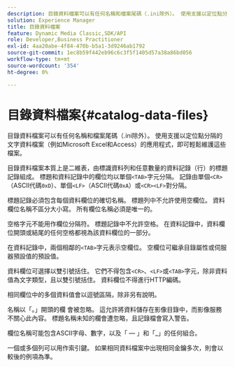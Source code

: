 ```yaml
---
description: 目錄資料檔案可以有任何名稱和檔案尾碼（.ini除外）。 使用支援以定位點分隔的文字資料檔案（例如Microsoft Excel和Access）的應用程式，即可輕鬆維護這些檔案。
solution: Experience Manager
title: 目錄資料檔案
feature: Dynamic Media Classic,SDK/API
role: Developer,Business Practitioner
exl-id: 4aa20abe-4f84-470b-b5a1-3d9246ab1792
source-git-commit: 1ec8b59f442eb96c6c3f5f1405d57a38a86bd056
workflow-type: tm+mt
source-wordcount: '354'
ht-degree: 0%

---
```


# 目錄資料檔案{#catalog-data-files}

目錄資料檔案可以有任何名稱和檔案尾碼（.ini除外）。 使用支援以定位點分隔的文字資料檔案（例如Microsoft Excel和Access）的應用程式，即可輕鬆維護這些檔案。

目錄資料檔案本質上是二維表，由標識資料列和任意數量的資料記錄（行）的標題記錄組成。 標題和資料記錄中的欄位均以單個`<TAB>`字元分隔。 記錄由單個`<CR>`（ASCII代碼`0xD`）、單個`<LF>`（ASCII代碼`0xA`）或`<CR><LF>`對分隔。

標題記錄必須包含每個資料欄位的確切名稱。 標題列中不允許使用空欄位。 資料欄位名稱不區分大小寫。 所有欄位名稱必須是唯一的。

空格字元不能用作欄位分隔符。 標題記錄中不允許空格。 在資料記錄中，資料欄位開頭或結尾的任何空格都視為該資料欄位的一部分。

在資料記錄中，兩個相鄰的`<TAB>`字元表示空欄位。 空欄位可繼承目錄屬性或伺服器預設值的預設值。

資料欄位可選擇以雙引號括住。 它們不得包含`<CR>`、`<LF>`或`<TAB>`字元，除非資料值為文字類型，且以雙引號括住。 資料欄位不得進行HTTP編碼。

相同欄位中的多個資料值會以逗號區隔，除非另有說明。

名稱以「。」開頭的欄 會被忽略。 這允許將資料儲存在影像目錄中，而影像服務不關心此內容。 標題名稱未知的欄會遭忽略，且記錄檔會寫入警告。

欄位名稱可能包含ASCII字母、數字，以及「 — 」和「_」的任何組合。

一個或多個列可以用作索引鍵。 如果相同資料檔案中出現相同金鑰多次，則會以較後的例項為準。
